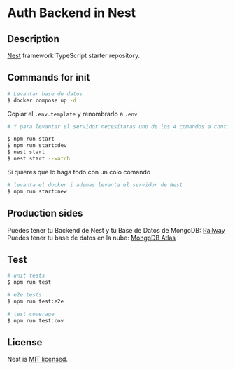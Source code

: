 # Auth Backend in Nest

## Description

[Nest](https://github.com/nestjs/nest) framework TypeScript starter repository.

## Commands for init

```bash
# Levantar base de datos
$ docker compose up -d
```

Copiar el ```.env.template``` y renombrarlo a ```.env```

```bash
# Y para levantar el servidor necesitaras uno de los 4 comandos a continuacion

$ npm run start
$ npm run start:dev
$ nest start
$ nest start --watch
```
Si quieres que lo haga todo con un colo comando
```bash
# levanta el docker i ademas levanta el servidor de Nest
$ npm run start:new
```

## Production sides

Puedes tener tu Backend de Nest y tu Base de Datos de MongoDB: [Railway](https://railway.app)
Puedes tener tu base de datos en la nube: [MongoDB Atlas](https://www.mongodb.com/atlas)

## Test

```bash
# unit tests
$ npm run test

# e2e tests
$ npm run test:e2e

# test coverage
$ npm run test:cov
```

## License

Nest is [MIT licensed](LICENSE).
